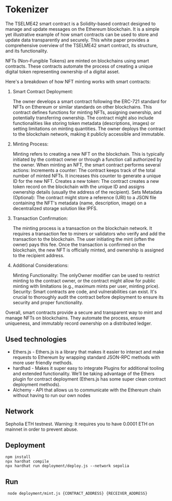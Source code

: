 # Tokenizer

The TSELME42 smart contract is a Solidity-based contract designed to manage and update messages on the Ethereum blockchain. It is a simple yet illustrative example of how smart contracts can be used to store and update data transparently and securely. This white paper provides a comprehensive overview of the TSELME42 smart contract, its structure, and its functionality.

NFTs (Non-Fungible Tokens) are minted on blockchains using smart contracts. These contracts automate the process of creating a unique digital token representing ownership of a digital asset.

Here's a breakdown of how NFT minting works with smart contracts:

1. Smart Contract Deployment:

    The owner develops a smart contract following the ERC-721 standard for NFTs on Ethereum or similar standards on other blockchains.
    This contract defines functions for minting NFTs, assigning ownership, and potentially transferring ownership.
    The contract might also include functionalities like storing token metadata (descriptions, images) or setting limitations on minting quantities.
    The owner deploys the contract to the blockchain network, making it publicly accessible and immutable.

2. Minting Process:

    Minting refers to creating a new NFT on the blockchain. This is typically initiated by the contract owner or through a function call authorized by the owner.
    When minting an NFT, the smart contract performs several actions:
    Increments a counter: The contract keeps track of the total number of minted NFTs. It increases this counter to generate a unique ID for the new NFT.
    Creates a new token: The contract creates a new token record on the blockchain with the unique ID and assigns ownership details (usually the address of the recipient).
    Sets Metadata (Optional): The contract might store a reference (URI) to a JSON file containing the NFT's metadata (name, description, image) on a decentralized storage solution like IPFS.

3. Transaction Confirmation:

    The minting process is a transaction on the blockchain network. It requires a transaction fee to miners or validators who verify and add the transaction to the blockchain.
    The user initiating the mint (often the owner) pays this fee.
    Once the transaction is confirmed on the blockchain, the new NFT is officially minted, and ownership is assigned to the recipient address.

4. Additional Considerations:

    Minting Functionality: The onlyOwner modifier can be used to restrict minting to the contract owner, or the contract might allow for public minting with limitations (e.g., maximum mints per user, minting price).
    Security: Smart contracts are code, and vulnerabilities can exist. It's crucial to thoroughly audit the contract before deployment to ensure its security and proper functionality.


Overall, smart contracts provide a secure and transparent way to mint and manage NFTs on blockchains. They automate the process, ensure uniqueness, and immutably record ownership on a distributed ledger.


## Used technologies
- Ethers.js - Ethers.js is a library that makes it easier to interact and make requests to Ethereum by wrapping standard JSON-RPC methods with more user friendly methods.
- hardhad - Makes it super easy to integrate Plugins for additional tooling and extended functionality. We’ll be taking advantage of the Ethers plugin for contract deployment (Ethers.js has some super clean contract deployment methods).
- Alchemy - API that allows us to communicate with the Ethereum chain without having to run our own nodes

## Network
Sepholia ETH testnest. Warning: It requires you to have 0.0001 ETH on mainnet in order to prevent abuse.

## Deployment
```
npm install
npx hardhat compile
npx hardhat run deployment/deploy.js --network sepolia
```

## Run
```
 node deployment/mint.js {CONTRACT_ADDRESS} {RECEIVER_ADDRESS}
```
